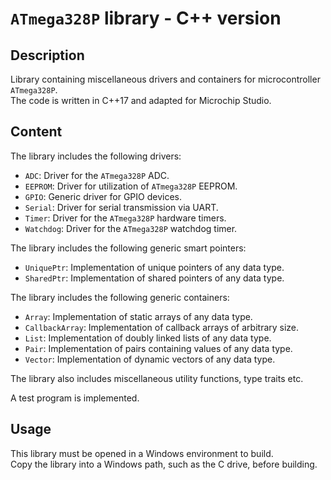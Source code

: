 # `ATmega328P` library - C++ version

## Description
Library containing miscellaneous drivers and containers for microcontroller `ATmega328P`.  
The code is written in C++17 and adapted for Microchip Studio. 

## Content
The library includes the following drivers:  
* `ADC`: Driver for the `ATmega328P` ADC.  
* `EEPROM`: Driver for utilization of `ATmega328P` EEPROM.  
* `GPIO`: Generic driver for GPIO devices.  
* `Serial`: Driver for serial transmission via UART.
* `Timer`: Driver for the `ATmega328P` hardware timers.  
* `Watchdog`: Driver for the `ATmega328P` watchdog timer.  

The library includes the following generic smart pointers:
* `UniquePtr`: Implementation of unique pointers of any data type.
* `SharedPtr`: Implementation of shared pointers of any data type.

The library includes the following generic containers:  
* `Array`: Implementation of static arrays of any data type.  
* `CallbackArray`: Implementation of callback arrays of arbitrary size.  
* `List`: Implementation of doubly linked lists of any data type.  
* `Pair`: Implementation of pairs containing values of any data type.  
* `Vector`: Implementation of dynamic vectors of any data type.  

The library also includes miscellaneous utility functions, type traits etc. 

A test program is implemented.

## Usage 
This library must be opened in a Windows environment to build.  
Copy the library into a Windows path, such as the C drive, before building.